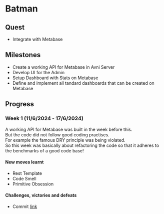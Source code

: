 # Batman

## Quest
- Integrate with Metabase

## Milestones
- Create a working API for Metabase in Avni Server
- Develop UI for the Admin
- Setup Dashboard with Stats on Metabase
- Define and implement all tandard dashboards that can be created on Metabase

## Progress

### Week 1 (11/6/2024 - 17/6/2024)

A working API for Metabase was built in the week before this.<br>
But the code did not follow good coding practises.<br>
For example the famous DRY principle was being violated.<br>
So this week was basically about refactoring the code so that it adheres to the benchmarks of a good code base!

#### New moves learnt
- Rest Template
- Code Smell
- Primitive Obsession

#### Challenges, victories and defeats
- Commit [link](https://github.com/avniproject/avni-server/pull/734/commits/6f304c46fcabc12a38338c85bd1912f5eca3981b)

